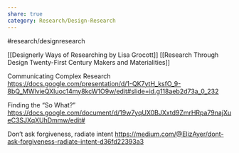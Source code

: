 ```yaml
---
share: true
category: Research/Design-Research
---
```


#research/designresearch

[[Designerly Ways of Researching by Lisa Grocott]]
[[Research Through Design Twenty-First Century Makers and Materialities]]

Communicating Complex Research
https://docs.google.com/presentation/d/1-QK7ytH_ksfO_9-8bQ_MWlvieQXIuoc14my8kcW1O9w/edit#slide=id.g118aeb2d73a_0_232

Finding the “So What?”
https://docs.google.com/document/d/19w7yqUX0BJXxtd9ZmrHRpa79najXueC3SJXqXUhDmmw/edit#

Don’t ask forgiveness, radiate intent
https://medium.com/@ElizAyer/dont-ask-forgiveness-radiate-intent-d36fd22393a3